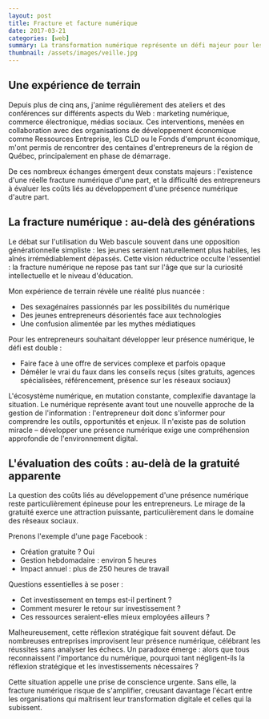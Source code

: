 ```yaml
---
layout: post
title: Fracture et facture numérique
date: 2017-03-21
categories: [web]
summary: La transformation numérique représente un défi majeur pour les entrepreneurs, tant sur le plan de la compréhension que des investissements nécessaires.
thumbnail: /assets/images/veille.jpg
---
```


## Une expérience de terrain

Depuis plus de cinq ans, j'anime régulièrement des ateliers et des conférences sur différents aspects du Web : marketing numérique, commerce électronique, médias sociaux. Ces interventions, menées en collaboration avec des organisations de développement économique comme Ressources Entreprise, les CLD ou le Fonds d'emprunt économique, m'ont permis de rencontrer des centaines d'entrepreneurs de la région de Québec, principalement en phase de démarrage.

De ces nombreux échanges émergent deux constats majeurs : l'existence d'une réelle fracture numérique d'une part, et la difficulté des entrepreneurs à évaluer les coûts liés au développement d'une présence numérique d'autre part.

## La fracture numérique : au-delà des générations

Le débat sur l'utilisation du Web bascule souvent dans une opposition générationnelle simpliste : les jeunes seraient naturellement plus habiles, les aînés irrémédiablement dépassés. Cette vision réductrice occulte l'essentiel : la fracture numérique ne repose pas tant sur l'âge que sur la curiosité intellectuelle et le niveau d'éducation.

Mon expérience de terrain révèle une réalité plus nuancée :

- Des sexagénaires passionnés par les possibilités du numérique
- Des jeunes entrepreneurs désorientés face aux technologies
- Une confusion alimentée par les mythes médiatiques

Pour les entrepreneurs souhaitant développer leur présence numérique, le défi est double :

- Faire face à une offre de services complexe et parfois opaque
- Démêler le vrai du faux dans les conseils reçus (sites gratuits, agences spécialisées, référencement, présence sur les réseaux sociaux)

L'écosystème numérique, en mutation constante, complexifie davantage la situation. Le numérique représente avant tout une nouvelle approche de la gestion de l'information : l'entrepreneur doit donc s'informer pour comprendre les outils, opportunités et enjeux. Il n'existe pas de solution miracle – développer une présence numérique exige une compréhension approfondie de l'environnement digital.

## L'évaluation des coûts : au-delà de la gratuité apparente

La question des coûts liés au développement d'une présence numérique reste particulièrement épineuse pour les entrepreneurs. Le mirage de la gratuité exerce une attraction puissante, particulièrement dans le domaine des réseaux sociaux.

Prenons l'exemple d'une page Facebook :

- Création gratuite ? Oui
- Gestion hebdomadaire : environ 5 heures
- Impact annuel : plus de 250 heures de travail

Questions essentielles à se poser :

- Cet investissement en temps est-il pertinent ?
- Comment mesurer le retour sur investissement ?
- Ces ressources seraient-elles mieux employées ailleurs ?

Malheureusement, cette réflexion stratégique fait souvent défaut. De nombreuses entreprises improvisent leur présence numérique, célébrant les réussites sans analyser les échecs. Un paradoxe émerge : alors que tous reconnaissent l'importance du numérique, pourquoi tant négligent-ils la réflexion stratégique et les investissements nécessaires ?

Cette situation appelle une prise de conscience urgente. Sans elle, la fracture numérique risque de s'amplifier, creusant davantage l'écart entre les organisations qui maîtrisent leur transformation digitale et celles qui la subissent.
